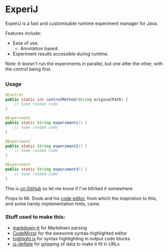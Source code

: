 # ExperiJ

ExperiJ is a fast and customisable runtime experiment manager for Java.

Features include:

 * Ease of use.
 	* Annotation based.
 * Experiment results accessible during runtime.

Note: It doesn't run the experiments in parallel, but one after the other, with the control being first.

##
### Usage

```java
@Control
public static int controlMethod(String originalPath) {
	// Some random code
}

@Experiment
public static String experiment1() {
	// Some random code
}

@Experiment
public static String experiment2() {
	// Some random code
}

@Experiment
public static String experiment3() {
	// Some random code
}
```

This is [on GitHub](https://github.com/jbt/markdown-editor) so let me know if I've b0rked it somewhere.


Props to Mr. Doob and his [code editor](http://mrdoob.com/projects/code-editor/), from which
the inspiration to this, and some handy implementation hints, came.

### Stuff used to make this:

 * [markdown-it](https://github.com/markdown-it/markdown-it) for Markdown parsing
 * [CodeMirror](http://codemirror.net/) for the awesome syntax-highlighted editor
 * [highlight.js](http://softwaremaniacs.org/soft/highlight/en/) for syntax highlighting in output code blocks
 * [js-deflate](https://github.com/dankogai/js-deflate) for gzipping of data to make it fit in URLs
